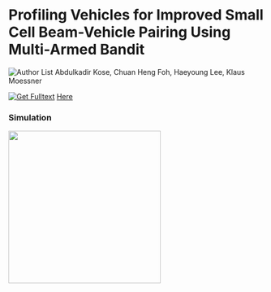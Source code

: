 # Profiling Vehicles for Improved Small Cell Beam-Vehicle Pairing Using Multi-Armed Bandit

![Author List](https://img.shields.io/badge/Author-List-orange)  Abdulkadir Kose, Chuan Heng Foh, Haeyoung Lee, Klaus Moessner

[![Get Fulltext](https://img.shields.io/badge/Get-FullText-red)](https://openresearch.surrey.ac.uk/esploro/outputs/99602621202346) [Here](https://openresearch.surrey.ac.uk/esploro/outputs/99602621202346)

### Simulation 

<img src="https://user-images.githubusercontent.com/51439829/203148018-f4c85be0-fb24-40f5-ba24-7fe326134d34.gif" width="300">

